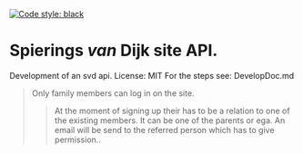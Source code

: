 [![Code style: black](https://img.shields.io/badge/code%20style-black-000000.svg)](https://github.com/psf/black)
# Spierings *van* Dijk site API. #
Development of an svd api.
License: MIT
For the steps see: DevelopDoc.md

> Only family members can log in on the site.
>> At the moment of signing up their has to be a relation to one of the existing members.
It can be one of the parents or ega. An email will be send to the referred person which has to give permission..
